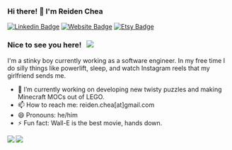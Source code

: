 <!--
**thechincheachilla/TheChinCheaChilla** is a ✨ _special_ ✨ repository because its `README.md` (this file) appears on your GitHub profile.

Here are some ideas to get you started:

- 🔭 I’m currently working on ...
- 🌱 I’m currently learning ...
- 👯 I’m looking to collaborate on ...
- 🤔 I’m looking for help with ...
- 💬 Ask me about ...
- 📫 How to reach me: ...
- 😄 Pronouns: ...
- ⚡ Fun fact: ...
-->


### Hi there! 👋 I'm Reiden Chea

[![Linkedin Badge](https://img.shields.io/badge/-LinkedIn-0e76a8?style=flat-square&logo=Linkedin&logoColor=white)](https://www.linkedin.com/in/reiden-chea/)
[![Website Badge](https://img.shields.io/badge/Website-3b5998?style=flat-square&logo=google-chrome&logoColor=white)](https://reiden-chea.com/#/home)
[![Etsy Badge](https://img.shields.io/badge/Shop-3b5998?style=flat-square&logo=etsy&logoColor=white)](https://www.etsy.com/shop/3DModdedPuzzles)



### Nice to see you here! &nbsp; ![](https://visitor-badge.glitch.me/badge?page_id=TheChinCheaChilla.TheChinCheaChilla&style=flat-square&color=0088cc)

I'm a stinky boy currently working as a software engineer. In my free time I do silly things like powerlift, sleep, and watch Instagram reels that my girlfriend sends me.


- 🔭 I’m currently working on developing new twisty puzzles and making Minecraft MOCs out of LEGO.
- 📫 How to reach me: reiden.chea[at]gmail.com
- 😄 Pronouns: he/him
- ⚡ Fun fact: Wall-E is the best movie, hands down.


<a href="https://github.com/anuraghazra/github-readme-stats">
  <img align="left" src="https://github-readme-stats.vercel.app/api?username=TheChinCheaChilla&show_icons=true&theme=react" />
</a>

<a href="https://github.com/anuraghazra/github-readme-stats">
  <img align="left" src="https://github-readme-stats.vercel.app/api/top-langs/?username=TheChinCheaChilla&theme=react&layout=compact" />
</a>

